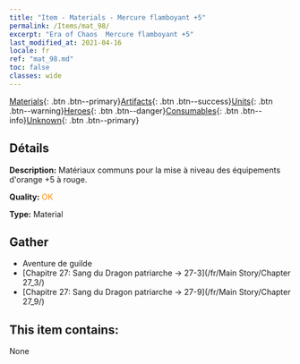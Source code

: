 ```yaml
---
title: "Item - Materials - Mercure flamboyant +5"
permalink: /Items/mat_98/
excerpt: "Era of Chaos  Mercure flamboyant +5"
last_modified_at: 2021-04-16
locale: fr
ref: "mat_98.md"
toc: false
classes: wide
---
```

 [Materials](/fr/Items/){: .btn .btn--primary}[Artifacts](/fr/Items/Artifacts/){: .btn .btn--success}[Units](/fr/Items/Units/){: .btn .btn--warning}[Heroes](/fr/Items/Heroes/){: .btn .btn--danger}[Consumables](/fr/Items/Consumables/){: .btn .btn--info}[Unknown](/fr/Items/Unknown/){: .btn .btn--primary}

## Détails
 **Description:** Matériaux communs pour la mise à niveau des équipements d'orange +5 à rouge.

 **Quality:** <span style="color: #FF8C00">OK</span>

 **Type:** Material

## Gather

*    Aventure de guilde 
*    [Chapitre 27: Sang du Dragon patriarche -> 27-3](/fr/Main Story/Chapter 27_3/) 
*    [Chapitre 27: Sang du Dragon patriarche -> 27-9](/fr/Main Story/Chapter 27_9/) 

## This item contains:

  None

